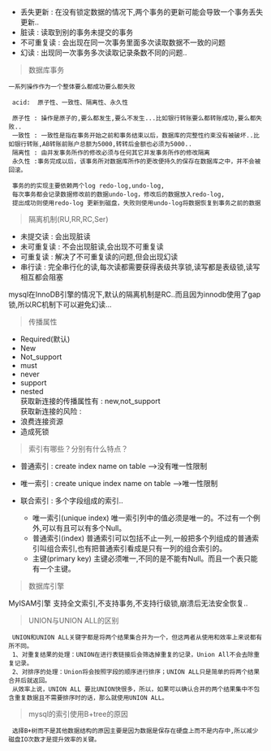 + 丢失更新 : 在没有锁定数据的情况下,两个事务的更新可能会导致一个事务丢失更新..
+ 脏读 : 读取到别的事务未提交的事务
+ 不可重复读 : 会出现在同一次事务里面多次读取数据不一致的问题
+ 幻读 : 出现同一次事务多次读取记录条数不同的问题..

>数据库事务

    一系列操作作为一个整体要么都成功要么都失败

     acid:  原子性、一致性、隔离性、永久性
     
     原子性 : 操作是原子的,要么都发生,要么不发生...比如银行转账要么都转账成功,要么都失败..
     一致性 : 一致性是指在事务开始之前和事务结束以后，数据库的完整性约束没有被破坏..比如银行转账,AB转账前账户总额为5000,转转后金额也必须为5000..
     隔离性 : 由并发事务所作的修改必须与任何其它并发事务所作的修改隔离
     永久性 :事务完成以后，该事务所对数据库所作的更改便持久的保存在数据库之中，并不会被回滚。
     
     事务的的实现主要依赖两个log redo-log,undo-log,
     每次事务都会记录数据修改前的数据undo-log，修改后的数据放入redo-log,
     提出成功则使用redo-log 更新到磁盘，失败则使用undo-log将数据恢复到事务之前的数据

>隔离机制(RU,RR,RC,Ser)
+ 未提交读 : 会出现脏读
+ 未可重复读 : 不会出现脏读,会出现不可重复读
+ 可重复读  : 解决了不可重复读的问题,但会出现幻读
+ 串行读 : 完全串行化的读,每次读都需要获得表级共享锁,读写都是表级锁,读写相互都会阻塞

mysql在InnoDB引擎的情况下,默认的隔离机制是RC..而且因为innodb使用了gap锁,所以RC机制下可以避免幻读...


>传播属性
+ Required(默认)
+ New
+ Not_support
+ must
+ never
+ support
+ nested  
获取新连接的传播属性有 : new,not_support  
获取新连接的风险 : 
+ 浪费连接资源
+ 造成死锁


>索引有哪些？分别有什么特点？
+ 普通索引 : create index name on table -->没有唯一性限制
+ 唯一索引 : create  unique index name on table -->唯一性限制
+ 联合索引 : 多个字段组成的索引..


	* 唯一索引(unique index) 唯一索引列中的值必须是唯一的。不过有一个例外,可以有且可以有多个Null。
	* 普通索引(index) 普通索引可以包括不止一列,一般把多个列组成的普通索引叫组合索引,也有把普通索引看成是只有一列的组合索引的。
	* 主键(primary key) 主键必须唯一,不同的是不能有Null。而且一个表只能有一个主键。


>数据库引擎  

MyISAM引擎 支持全文索引,不支持事务,不支持行级锁,崩溃后无法安全恢复..


>UNION与UNION ALL的区别  

     UNION和UNION ALL关键字都是将两个结果集合并为一个，但这两者从使用和效率上来说都有所不同。
     1、对重复结果的处理：UNION在进行表链接后会筛选掉重复的记录，Union All不会去除重复记录。
     2、对排序的处理：Union将会按照字段的顺序进行排序；UNION ALL只是简单的将两个结果合并后就返回。
     从效率上说，UNION ALL 要比UNION快很多，所以，如果可以确认合并的两个结果集中不包含重复数据且不需要排序时的话，那么就使用UNION ALL。

>mysql的索引使用B+tree的原因

     选择B+树而不是其他数据结构的原因主要是因为数据是保存在硬盘上而不是内存中,所以减少磁盘IO次数才是提升效率的关键。


